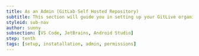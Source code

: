 ```yaml
---
title: As an Admin (GitLab Self Hosted Repository)
subtitle: This section will guide you in setting up your GitLive organization through your self-hosted repository hosting service (Currently GitLive only supports GitLab self-hosted).
styleid: sub-nav
author: sunny
subsection: [VS Code, JetBrains, Android Studio]
step: tenth
tags: [setup, instatallation, admin, permissions]
---
```

